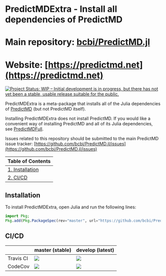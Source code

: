 <!-- Beginning of file -->

# PredictMDExtra - Install all dependencies of PredictMD
# Main repository: [bcbi/PredictMD.jl](https://github.com/bcbi/PredictMD.jl)
# Website: [https://predictmd.net](https://predictmd.net)

<a href="https://www.repostatus.org/#wip"> <img src="https://www.repostatus.org/badges/latest/wip.svg" alt="Project Status: WIP – Initial development is in progress, but there has not yet been a stable, usable release suitable for the public." /></a>

PredictMDExtra is a meta-package that installs all of the Julia dependencies of [PredictMD](https://predictmd.net) (but not PredictMD itself).

Installing PredictMDExtra does not install PredictMD. If you would like a convenient way of installing PredictMD and all of its Julia dependencies, see [PredictMDFull](https://github.com/bcbi/PredictMDFull.jl).

Issues related to this repository should be submitted to the main PredictMD issue tracker: [https://github.com/bcbi/PredictMD.jl/issues](https://github.com/bcbi/PredictMD.jl/issues)

| Table of Contents |
| ----------------- |
| [1. Installation](#installation) |
| [2. CI/CD](#cicd) |

## Installation

To install PredictMDExtra, open Julia and run the following lines:
```julia
import Pkg;
Pkg.add(Pkg.PackageSpec(rev="master", url="https://github.com/bcbi/PredictMDExtra.jl",));
```

## CI/CD

<table>
    <thead>
        <tr>
            <th></th>
            <th>master (stable)</th>
            <th>develop (latest)</th>
        </tr>
    </thead>
    <tbody>
        <tr>
            <td>Travis CI</td>
            <td><a href="https://travis-ci.org/bcbi/PredictMDExtra.jl/branches">
            <img
            src="https://travis-ci.org/bcbi/PredictMDExtra.jl.svg?branch=master"
            /></a></td>
            <td><a href="https://travis-ci.org/bcbi/PredictMDExtra.jl/branches">
            <img
            src="https://travis-ci.org/bcbi/PredictMDExtra.jl.svg?branch=develop"
            /></a></td>
        </tr>
        <!--<tr>
            <td>AppVeyor CI</td>
            <td>
            <a
            href="https://ci.appveyor.com/project/mirestrepo/predictmdextra-jl/history">
            <img
            title="AppVeyor build status (master)" src="https://ci.appveyor.com/api/projects/status/github/bcbi/PredictMDExtra.jl?branch=master&svg=true"
            />
            </a></td>
            <td><a href="https://ci.appveyor.com/project/mirestrepo/predictmdextra-jl/history">
            <img
            src="https://ci.appveyor.com/api/projects/status/github/bcbi/PredictMDExtra.jl?branch=develop&svg=true"
            />
            </a></td>
        </tr>-->
        <tr>
            <td>CodeCov</td>
            <td>
            <a
            href="https://codecov.io/gh/bcbi/PredictMDExtra.jl/branch/master">
            <img
            src="https://codecov.io/gh/bcbi/PredictMDExtra.jl/branch/master/graph/badge.svg"
            /></a></td>
            <td>
            <a
            href="https://codecov.io/gh/bcbi/PredictMDExtra.jl/branch/develop">
            <img src="https://codecov.io/gh/bcbi/PredictMDExtra.jl/branch/develop/graph/badge.svg"
            /></a></td>
        </tr>
    </tbody>
</table>

<!-- End of file -->
